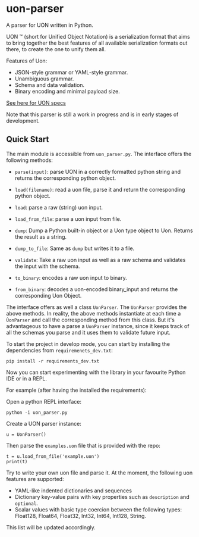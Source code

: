 # uon-parser
A parser for UON written in Python.

UON ™ (short for Unified Object Notation) is a serialization format that aims to bring together the best features of all available serialization formats out there, to create the one to unify them all. 

Features of Uon:
- JSON-style grammar or YAML-style grammar.
- Unambiguous grammar.
- Schema and data validation.
- Binary encoding and minimal payload size.

[See here for UON specs](https://github.com/uon-language/specification/blob/master/spec.md)

Note that this parser is still a work in progress and is in early stages of development.

## Quick Start

The main module is accessible from `uon_parser.py`. The interface offers the following methods:
- `parse(input)`: parse UON in a correctly formatted python string and returns the corresponding python object.
- `load(filename)`: read a uon file, parse it and return the corresponding python object.

- `load`: parse a raw (string) uon input.
- `load_from_file`: parse a uon input from file.
- `dump`: Dump a Python built-in object or a Uon type object to Uon. Returns the result as a string.
- `dump_to_file`: Same as `dump` but writes it to a file.
- `validate`: Take a raw uon input as well as a raw schema and validates
the input with the schema.
- `to_binary`: encodes a raw uon input to binary.
- `from_binary`: decodes a uon-encoded binary_input and returns the corresponding Uon Object.

The interface offers as well a class `UonParser`. The `UonParser` provides the above methods. In reality,  the above methods instantiate at each time a `ÙonParser` and call the corresponding method from this class. But it's advantageous to have a parse a `UonParser` instance, since it keeps track of all the schemas you parse and it uses them to validate future input.


To start the project in develop mode, you can start by installing the dependencies from `requiremenets_dev.txt`:
```
pip install -r requirements_dev.txt
```

Now you can start experimenting with the library in your favourite Python IDE or in a REPL.

For example (after having the installed the requirements):

Open a python REPL interface: 

```
python -i uon_parser.py
```

Create a UON parser instance:

```
u = UonParser()
```

Then parse the `examples.uon` file that is provided with the repo:

```
t = u.load_from_file('example.uon')
print(t)
```

Try to write your own uon file and parse it. At the moment, the following uon features are supported:
- YAML-like indented dictionaries and sequences 
- Dictionary key-value pairs with key properties such as `description` and `optional`.
- Scalar values with basic type coercion between the following types: Float128, Float64, Float32, Int32, Int64, Int128, String.

This list will be updated accordingly.